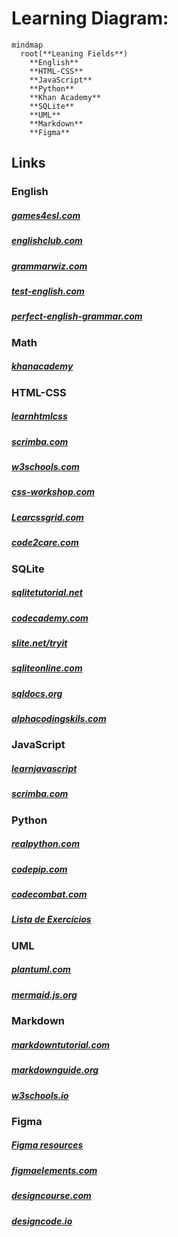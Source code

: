 # Learning Diagram:

```mermaid
mindmap
  root(**Leaning Fields**)
    **English**
    **HTML-CSS**
    **JavaScript**
    **Python**
    **Khan Academy**
    **SQLite**
    **UML**
    **Markdown**
    **Figma**
```

## Links

### English

<h5><a href ="https://games4esl.com/">games4esl.com</a></h5>

<h5><a href ="https://www.englishclub.com/">englishclub.com</a></h5>

<h5><a href ="https://www.grammarwiz.com/">grammarwiz.com</a></h5>

<h5><a href ="https://test-english.com/">test-english.com</a></h5>

<h5><a href ="https://www.perfect-english-grammar.com/">perfect-english-grammar.com</a></h5>


### Math

<h5><a href ="https://en.khanacademy.org/login">khanacademy</a></h5>


### HTML-CSS

<h5><a href ="https://learnhtmlcss.online/">learnhtmlcss</a></h5>

<h5><a href ="https://v2.scrimba.com/">scrimba.com</a></h5>

<h5><a href ="https://www.w3schools.com/">w3schools.com</a></h5>

<h5><a href ="https://css-workshop.com/">css-workshop.com</a></h5>

<h5><a href ="https://learncssgrid.com/">Learcssgrid.com</a></h5>

<h5><a href ="https://code2care.org/html/">code2care.com</a></h5>


### SQLite

<h5><a href ="https://www.sqlitetutorial.net/">sqlitetutorial.net</a></h5>

<h5><a href ="https://www.codecademy.com/">codecademy.com</a></h5>

<h5><a href ="https://www.sqlitetutorial.net/tryit/">slite.net/tryit</a></h5>

<h5><a href ="https://sqliteonline.com/">sqliteonline.com</a></h5>

<h5><a href ="https://sqldocs.org/">sqldocs.org</a></h5>

<h5><a href ="https://www.alphacodingskills.com/sqlite/sqlite-tutorial.php">alphacodingskils.com</a></h5>


### JavaScript

<h5><a href ="https://learnjavascript.online/">learnjavascript</a></h5>

<h5><a href ="https://v2.scrimba.com/">scrimba.com</a></h5>


### Python

<h5><a href ="https://realpython.com/">realpython.com</a></h5>

<h5><a href ="https://codepip.com/">codepip.com</a></h5>

<h5><a href ="https://codecombat.com/home">codecombat.com</a></h5>

<h5><a href ="https://wiki.python.org.br/ListaDeExercicios">Lista de Exercícios</a></h5>

### UML

<h5><a href ="https://plantuml.com/">plantuml.com</a></h5>

<h5><a href ="https://mermaid.js.org/">mermaid.js.org</a></h5>


### Markdown

<h5><a href ="https://www.markdowntutorial.com/">markdowntutorial.com</a></h5>

<h5><a href ="https://www.markdownguide.org/">markdownguide.org</a></h5>

<h5><a href ="https://www.w3schools.io/file/markdown-introduction/">w3schools.io</a></h5>


### Figma

<h5><a href ="https://www.figma.com/pt-br/resource-library/">Figma resources</a></h5>

<h5><a href ="https://figmaelements.com/">figmaelements.com</a></h5>
<h5><a href ="https://designcourse.com/">designcourse.com</a></h5>
<h5><a href ="https://designcode.io/">designcode.io</a></h5>

